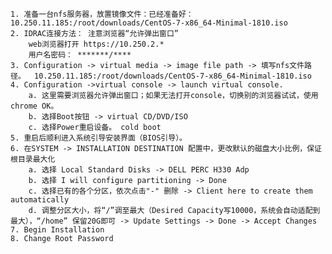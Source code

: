 	1. 准备一台nfs服务器，放置镜像文件：已经准备好：10.250.11.185:/root/downloads/CentOS-7-x86_64-Minimal-1810.iso
	2. IDRAC连接方法： 注意浏览器“允许弹出窗口”
		web浏览器打开 https://10.250.2.*
	    用户名密码： *******/****	
	3. Configuration -> virtual media -> image file path -> 填写nfs文件路径。  10.250.11.185:/root/downloads/CentOS-7-x86_64-Minimal-1810.iso
	4. Configuration ->virtual console -> launch virtual console. 
		a. 这里需要浏览器允许弹出窗口；如果无法打开console，切换别的浏览器试试，使用chrome OK。
		b. 选择Boot按钮 -> virtual CD/DVD/ISO
		c. 选择Power重启设备。 cold boot
	5. 重启后顺利进入系统引导安装界面（BIOS引导）。
    6. 在SYSTEM -> INSTALLATION DESTINATION 配置中，更改默认的磁盘大小比例，保证根目录最大化
        a. 选择 Local Standard Disks -> DELL PERC H330 Adp
        b. 选择 I will configure partitioning -> Done
        c. 选择已有的各个分区，依次点击"-" 删除 -> Client here to create them automatically
        d. 调整分区大小，将“/”调至最大（Desired Capacity写10000，系统会自动适配到最大），“/home” 保留20G即可 -> Update Settings -> Done -> Accept Changes
    7. Begin Installation
    8. Change Root Password
